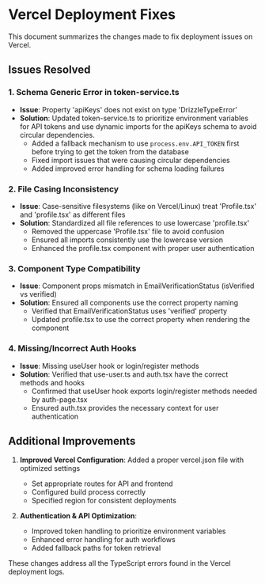 # Vercel Deployment Fixes

This document summarizes the changes made to fix deployment issues on Vercel.

## Issues Resolved

### 1. Schema Generic Error in token-service.ts
- **Issue**: Property 'apiKeys' does not exist on type 'DrizzleTypeError'
- **Solution**: Updated token-service.ts to prioritize environment variables for API tokens and use dynamic imports for the apiKeys schema to avoid circular dependencies.
  - Added a fallback mechanism to use `process.env.API_TOKEN` first before trying to get the token from the database
  - Fixed import issues that were causing circular dependencies
  - Added improved error handling for schema loading failures

### 2. File Casing Inconsistency
- **Issue**: Case-sensitive filesystems (like on Vercel/Linux) treat 'Profile.tsx' and 'profile.tsx' as different files
- **Solution**: Standardized all file references to use lowercase 'profile.tsx'
  - Removed the uppercase 'Profile.tsx' file to avoid confusion
  - Ensured all imports consistently use the lowercase version
  - Enhanced the profile.tsx component with proper user authentication

### 3. Component Type Compatibility
- **Issue**: Component props mismatch in EmailVerificationStatus (isVerified vs verified)
- **Solution**: Ensured all components use the correct property naming
  - Verified that EmailVerificationStatus uses 'verified' property
  - Updated profile.tsx to use the correct property when rendering the component

### 4. Missing/Incorrect Auth Hooks
- **Issue**: Missing useUser hook or login/register methods
- **Solution**: Verified that use-user.ts and auth.tsx have the correct methods and hooks
  - Confirmed that useUser hook exports login/register methods needed by auth-page.tsx
  - Ensured auth.tsx provides the necessary context for user authentication

## Additional Improvements

1. **Improved Vercel Configuration**: Added a proper vercel.json file with optimized settings
   - Set appropriate routes for API and frontend
   - Configured build process correctly
   - Specified region for consistent deployments

2. **Authentication & API Optimization**:
   - Improved token handling to prioritize environment variables
   - Enhanced error handling for auth workflows
   - Added fallback paths for token retrieval

These changes address all the TypeScript errors found in the Vercel deployment logs.
